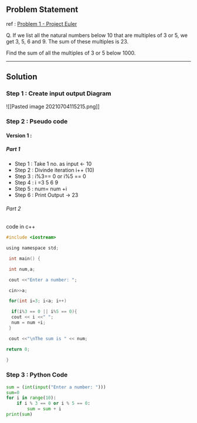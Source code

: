 ## Problem Statement
ref : [Problem 1 - Project Euler](https://projecteuler.net/problem=1)

 Q. If we list all the natural numbers below 10 that are multiples of 3 or 5, we get 3, 5, 6 and 9. The sum of these multiples is 23.

Find the sum of all the multiples of 3 or 5 below 1000.

____

## Solution

### Step 1 : Create input output Diagram
   
![[Pasted image 20210704115215.png]]
 
### Step 2 : Pseudo code

#### Version 1 :
##### Part 1
- Step 1 : Take 1 no. as input <- 10
- Step 2 : Divinde iteration i++ (10)
- Step 3 : i%3== 0 or i%5 == 0
- Step 4 : i =3 5 6 9
- Step 5 : num= num +i
- Step 6 : Print Output -> 23

###### Part 2
code in c++

```c
#include <iostream>

using namespace std;

 int main() {

 int num,a;

 cout <<"Enter a number: ";

 cin>>a;

 for(int i=3; i<a; i++)

  if(i%3 == 0 || i%5 == 0){
  cout << i <<" ";
  num = num +i;
 }

 cout <<"\nThe sum is " << num; 

return 0;

}

```


### Step 3 : Python Code
```python
sum = (int(input("Enter a number: ")))  
sum=0  
for i in range(10):  
    if i % 3 == 0 or i % 5 == 0:  
        sum = sum + i  
print(sum)
```
